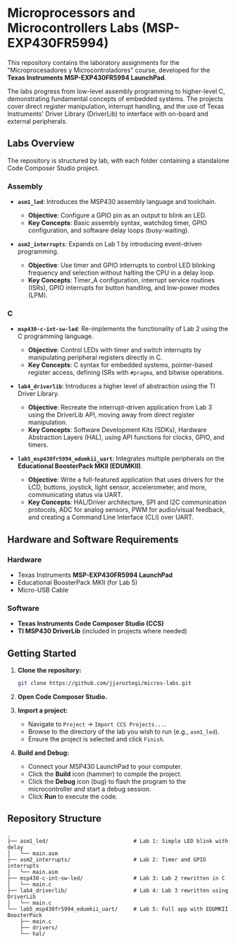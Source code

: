 # Microprocessors and Microcontrollers Labs (MSP-EXP430FR5994)

This repository contains the laboratory assignments for the "Microprocesadores y Microcontroladores" course, developed for the **Texas Instruments MSP-EXP430FR5994 LaunchPad**.

The labs progress from low-level assembly programming to higher-level C, demonstrating fundamental concepts of embedded systems. The projects cover direct register manipulation, interrupt handling, and the use of Texas Instruments' Driver Library (DriverLib) to interface with on-board and external peripherals.

## Labs Overview

The repository is structured by lab, with each folder containing a standalone Code Composer Studio project.

### Assembly

- **`asm1_led`**: Introduces the MSP430 assembly language and toolchain.

  - **Objective**: Configure a GPIO pin as an output to blink an LED.
  - **Key Concepts**: Basic assembly syntax, watchdog timer, GPIO configuration, and software delay loops (busy-waiting).

- **`asm2_interrupts`**: Expands on Lab 1 by introducing event-driven programming.
  - **Objective**: Use timer and GPIO interrupts to control LED blinking frequency and selection without halting the CPU in a delay loop.
  - **Key Concepts**: Timer_A configuration, interrupt service routines (ISRs), GPIO interrupts for button handling, and low-power modes (LPM).

### C

- **`msp430-c-int-sw-led`**: Re-implements the functionality of Lab 2 using the C programming language.

  - **Objective**: Control LEDs with timer and switch interrupts by manipulating peripheral registers directly in C.
  - **Key Concepts**: C syntax for embedded systems, pointer-based register access, defining ISRs with `#pragma`, and bitwise operations.

- **`lab4_driverlib`**: Introduces a higher level of abstraction using the TI Driver Library.

  - **Objective**: Recreate the interrupt-driven application from Lab 3 using the DriverLib API, moving away from direct register manipulation.
  - **Key Concepts**: Software Development Kits (SDKs), Hardware Abstraction Layers (HAL), using API functions for clocks, GPIO, and timers.

- **`lab5_msp430fr5994_edumkii_uart`**: Integrates multiple peripherals on the **Educational BoosterPack MKII (EDUMKII)**.
  - **Objective**: Write a full-featured application that uses drivers for the LCD, buttons, joystick, light sensor, accelerometer, and more, communicating status via UART.
  - **Key Concepts**: HAL/Driver architecture, SPI and I2C communication protocols, ADC for analog sensors, PWM for audio/visual feedback, and creating a Command Line Interface (CLI) over UART.

## Hardware and Software Requirements

### Hardware

- Texas Instruments **MSP-EXP430FR5994 LaunchPad**
- Educational BoosterPack MKII (for Lab 5)
- Micro-USB Cable

### Software

- **Texas Instruments Code Composer Studio (CCS)**
- **TI MSP430 DriverLib** (included in projects where needed)

## Getting Started

1.  **Clone the repository:**

    ```sh
    git clone https://github.com/jjaroztegi/micros-labs.git
    ```

2.  **Open Code Composer Studio.**

3.  **Import a project:**

    - Navigate to `Project` -> `Import CCS Projects...`.
    - Browse to the directory of the lab you wish to run (e.g., `asm1_led`).
    - Ensure the project is selected and click `Finish`.

4.  **Build and Debug:**
    - Connect your MSP430 LaunchPad to your computer.
    - Click the **Build** icon (hammer) to compile the project.
    - Click the **Debug** icon (bug) to flash the program to the microcontroller and start a debug session.
    - Click **Run** to execute the code.

## Repository Structure

```
.
├── asm1_led/                           # Lab 1: Simple LED blink with delay
│   └── main.asm
├── asm2_interrupts/                    # Lab 2: Timer and GPIO interrupts
│   └── main.asm
├── msp430-c-int-sw-led/                # Lab 3: Lab 2 rewritten in C
│   └── main.c
├── lab4_driverlib/                     # Lab 4: Lab 3 rewritten using DriverLib
│   └── main.c
└── lab5_msp430fr5994_edumkii_uart/     # Lab 5: Full app with EDUMKII BoosterPack
    ├── main.c
    ├── drivers/
    └── hal/
```

